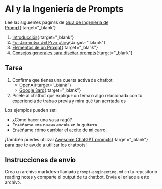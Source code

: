 ﻿# AI y la Ingeniería de Prompts

Lee las siguientes páginas de [Guía de Ingeniería de Prompt](https://www.promptingguide.ai/es){:target="_blank"}

1. [Introducción](https://www.promptingguide.ai/es/introduction){:target="_blank"}
1. [Fundamentos del Prompting](https://www.promptingguide.ai/es/introduction/basics){:target="_blank"}
1. [Elementos de un Prompt](https://www.promptingguide.ai/es/introduction/elements){:target="_blank"}
1. [Consejos generales para diseñar prompts](https://www.promptingguide.ai/es/introduction/tips){:target="_blank"}

## Tarea

1. Confirma que tienes una cuenta activa de chatbot
   - [OpenAI](https://chat.openai.com/){:target="_blank"}
   - [Google Bard](https://bard.google.com){:target="_blank"}
1. Pídele al chatbot que explique un tema o algo relacionado con tu experiencia de trabajo previa y mira qué tan acertada es.

Los ejemplos pueden ser:

- ¿Cómo hacer una salsa ragú?
- Enséñame una nueva escala en la guitarra.
- Enséñame cómo cambiar el aceite de mi carro.

¡También puedes utilizar [Awesome ChatGPT prompts](https://prompts.chat/){:target="_blank"} para que te ayude a utilizar los chatbots!

## Instrucciones de envío

Crea un archivo markdown llamado `prompt-engineering.md` en tu repositorio reading notes y comparte el output de tu chatbot. Envía el enlace a este archivo.
